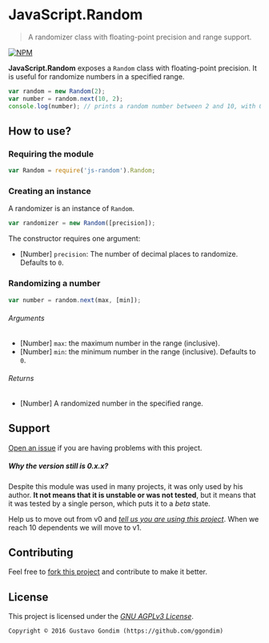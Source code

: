 # JavaScript.Random

> A randomizer class with floating-point precision and range support.

[![NPM](https://nodei.co/npm/js-random.png)](https://nodei.co/npm/js-random/)

**JavaScript.Random** exposes a `Random` class with floating-point precision. It is useful for randomize numbers in a specified range.

```javascript
var random = new Random(2);
var number = random.next(10, 2);
console.log(number); // prints a random number between 2 and 10, with 0 until 2 decimal places
```

## How to use?

### Requiring the module

```javascript
var Random = require('js-random').Random;
```

### Creating an instance

A randomizer is an instance of `Random`.

```javascript
var randomizer = new Random([precision]);
```

The constructor requires one argument:

- [Number] `precision`: The number of decimal places to randomize. Defaults to `0`.

### Randomizing a number

```javascript
var number = random.next(max, [min]);
```

###### Arguments

- [Number] `max`: the maximum number in the range (inclusive).
- [Number] `min`: the minimum number in the range (inclusive). Defaults to `0`.

###### Returns
- [Number] A randomized number in the specified range.

## Support

[Open an issue](https://github.com/ggondim/JavaScript.Random/issues/new) if you are having problems with this project.

##### Why the version still is 0.x.x?

Despite this module was used in many projects, it was only used by his author. **It not means that it is unstable or was not tested**, but it means that it was tested by a single person, which puts it to a *beta* state.

Help us to move out from v0 and *[tell us you are using this project](mailto:gustavospgondim@gmail.com)*. When we reach 10 dependents we will move to v1.

## Contributing

Feel free to [fork this project](https://github.com/ggondim/JavaScript.Random#fork-destination-box) and contribute to make it better.

## License

This project is licensed under the *[GNU AGPLv3 License](https://github.com/ggondim/JavaScript.Random/blob/master/LICENSE)*.

```
Copyright © 2016 Gustavo Gondim (https://github.com/ggondim)
```
